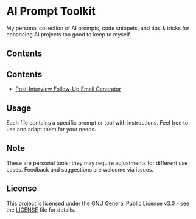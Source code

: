 # AI Prompt Toolkit

My personal collection of AI prompts, code snippets, and tips & tricks for enhancing AI projects too good to keep to myself.

## Contents

<!-- TOC START -->

## Contents

* [Post-Interview Follow-Up Email Generator](tools/job_interview_follow_up_email.md)

<!-- TOC END -->

## Usage

Each file contains a specific prompt or tool with instructions. Feel free to use and adapt them for your needs.

## Note

These are personal tools; they may require adjustments for different use cases. Feedback and suggestions are welcome via issues.

## License

This project is licensed under the GNU General Public License v3.0 - see the [LICENSE](LICENSE) file for details.
